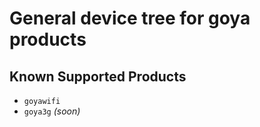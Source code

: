 # General device tree for goya products

## Known Supported Products

- `goyawifi`
- `goya3g` *(soon)*
